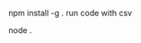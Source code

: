 <!-- install the cli globally -->
npm install -g . 
run code with csv
<!-- or run code from the project page -->
node .
